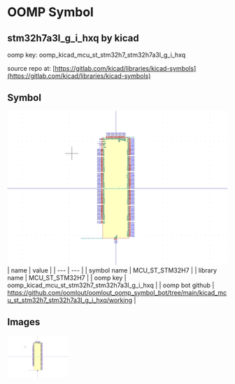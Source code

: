 # OOMP Symbol  
## stm32h7a3l_g_i_hxq  by kicad  
  
oomp key: oomp_kicad_mcu_st_stm32h7_stm32h7a3l_g_i_hxq  
  
source repo at: [https://gitlab.com/kicad/libraries/kicad-symbols](https://gitlab.com/kicad/libraries/kicad-symbols)  
## Symbol  
  
[![working.png](working_600.png)](working.png)  
| name | value | 
| --- | --- | 
| symbol name | MCU_ST_STM32H7 | 
| library name | MCU_ST_STM32H7 | 
| oomp key | oomp_kicad_mcu_st_stm32h7_stm32h7a3l_g_i_hxq | 
| oomp bot github | https://github.com/oomlout/oomlout_oomp_symbol_bot/tree/main/kicad_mcu_st_stm32h7_stm32h7a3l_g_i_hxq/working | 
## Images  
  
[![working.png](working_140.png)](working.png)  
